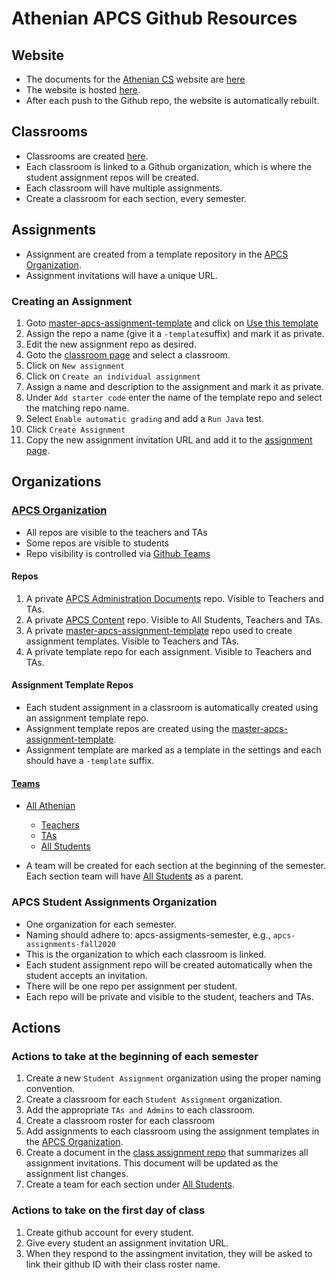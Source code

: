 # Athenian APCS Github Resources

## Website
* The documents for the [Athenian CS](https://www.athenian-cs.org) website 
are [here](https://github.com/athenian-computational-thinking/athenian-cs-mkdocs)
* The website is hosted [here](https://www.netlify.com).
* After each push to the Github repo, the website is automatically rebuilt.

## Classrooms
* Classrooms are created [here](https://classroom.github.com).
* Each classroom is linked to a Github organization, which is where the student assignment 
repos will be created. 
* Each classroom will have multiple assignments.
* Create a classroom for each section, every semester.

## Assignments
* Assignment are created from a template repository in the [APCS Organization](https://github.com/athenian-apcs).
* Assignment invitations will have a unique URL.

### Creating an Assignment
1) Goto [master-apcs-assignment-template](https://github.com/athenian-apcs/master-apcs-assignment-template) 
and click on [Use this template](https://github.com/athenian-apcs/master-apcs-assignment-template/generate)
2) Assign the repo a name (give it a ```-template```suffix) and mark it as private. 
3) Edit the new assignment repo as desired.
4) Goto the [classroom page](https://classroom.github.com) and select a classroom.
5) Click on ```New assignment```
6) Click on ```Create an individual assignment```
7) Assign a name and description to the assignment and mark it as private.
8) Under ```Add starter code``` enter the name of the template repo and select the matching repo name.
9) Select ```Enable automatic grading``` and add a ```Run Java``` test.
10) Click ```Create Assignment```
11) Copy the new assignment invitation URL and add it to the 
[assignment page](https://github.com/athenian-apcs/apcs-private-content/blob/master/assignment-invitations.md).


## Organizations

### [APCS Organization](https://github.com/athenian-apcs)

* All repos are visible to the teachers and TAs
* Some repos are visible to students
* Repo visibility is controlled via [Github Teams](https://github.com/orgs/athenian-apcs/teams)
 
#### Repos
1) A private [APCS Administration Documents](https://github.com/athenian-apcs/apcs-administration) repo. 
Visible to Teachers and TAs.
2) A private [APCS Content](https://github.com/athenian-apcs/apcs-private-content) repo. Visible to 
All Students, Teachers and TAs.
3) A private [master-apcs-assignment-template](https://github.com/athenian-apcs/master-apcs-assignment-template) repo
used to create assignment templates. Visible to Teachers and TAs.
4) A private template repo for each assignment. Visible to Teachers and TAs.

#### Assignment Template Repos
* Each student assignment in a classroom is automatically created using an assignment template repo.
* Assignment template repos are created using 
the [master-apcs-assignment-template](https://github.com/athenian-apcs/master-apcs-assignment-template).
* Assignment template are marked as a template in the settings and each should have a ```-template``` suffix. 

#### [Teams](https://github.com/orgs/athenian-apcs/teams) 
* [All Athenian](https://github.com/orgs/athenian-apcs/teams/all-athenian)
    * [Teachers](https://github.com/orgs/athenian-apcs/teams/teachers)
    * [TAs](https://github.com/orgs/athenian-apcs/teams/teacher-assistants)
    * [All Students](https://github.com/orgs/athenian-apcs/teams/all-students)
    
* A team will be created for each section at the beginning of the semester. Each section team 
will have [All Students](https://github.com/orgs/athenian-apcs/teams/all-students) as a parent.

### APCS Student Assignments Organization

* One organization for each semester.
* Naming should adhere to: apcs-assigments-semester, e.g., `apcs-assignments-fall2020` 
* This is the organization to which each classroom is linked.
* Each student assignment repo will be created automatically when the student accepts an invitation.
* There will be one repo per assignment per student.
* Each repo will be private and visible to the student, teachers and TAs.

## Actions

### Actions to take at the beginning of each semester
1) Create a new ```Student Assignment``` organization using the proper naming convention.
2) Create a classroom for each ```Student Assignment``` organization.
3) Add the appropriate ```TAs and Admins``` to each classroom.
4) Create a classroom roster for each classroom
5) Add assignments to each classroom using the assignment templates in the [APCS Organization](https://github.com/athenian-apcs).
6) Create a document in the [class assignment repo](https://github.com/athenian-apcs/apcs-private-content) 
that summarizes all assignment invitations. This document will be updated as the assignment list changes.
7) Create a team for each section under [All Students](https://github.com/orgs/athenian-appcs/teams/all-students).

### Actions to take on the first day of class  
1) Create github account for every student.  
2) Give every student an assignment invitation URL.
3) When they respond to the assingment invitation, they will be asked to link their github ID with 
their class roster name.
